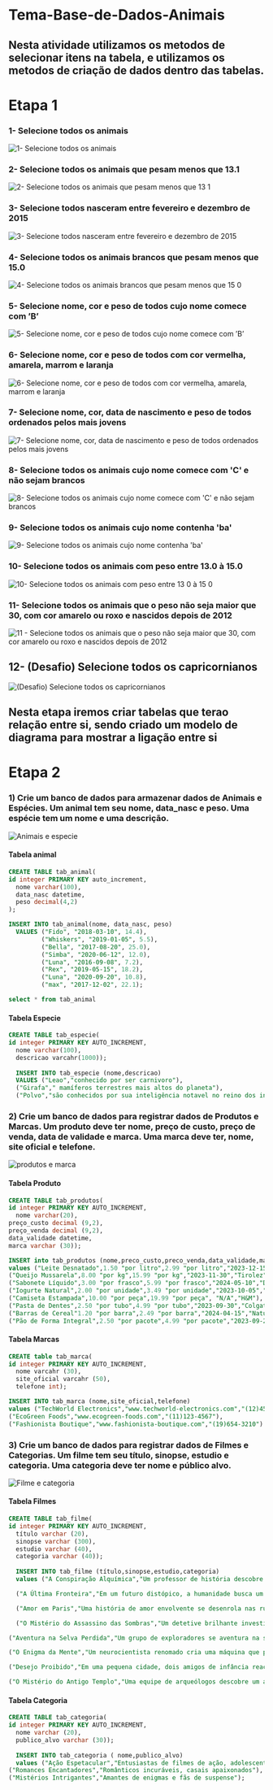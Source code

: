 # Tema-Base-de-Dados-Animais
## Nesta atividade utilizamos os metodos de selecionar itens na tabela, e utilizamos os metodos de criação de dados dentro das tabelas.

# Etapa 1
### 1- Selecione todos os animais
![1- Selecione todos os animais](https://github.com/GabrielChagasAlves/Tema-Base-de-Dados-Animais/assets/125607847/e1405128-d769-49d7-834a-0b18a0f5ff31)


### 2- Selecione todos os animais que pesam menos que 13.1
![2- Selecione todos os animais que pesam menos que 13 1](https://github.com/GabrielChagasAlves/Tema-Base-de-Dados-Animais/assets/125607847/f4204817-d57a-4bdc-9b4c-1fe62393e488)

### 3- Selecione todos nasceram entre fevereiro e dezembro de 2015
![3- Selecione todos nasceram entre fevereiro e dezembro de 2015](https://github.com/GabrielChagasAlves/Tema-Base-de-Dados-Animais/assets/125607847/a6e6520b-ea39-4e23-bcca-27c2d6bcc5ab)


### 4- Selecione todos os animais brancos que pesam menos que 15.0
![4- Selecione todos os animais brancos que pesam menos que 15 0](https://github.com/GabrielChagasAlves/Tema-Base-de-Dados-Animais/assets/125607847/cc4be990-205f-4bb0-b9a2-7eee1aba2de1)

### 5- Selecione nome, cor e peso de todos cujo nome comece com ’B’
![5- Selecione nome, cor e peso de todos cujo nome comece com ’B’](https://github.com/GabrielChagasAlves/Tema-Base-de-Dados-Animais/assets/125607847/e1b456ac-d1b5-4d0e-81ec-0c95046c542e)

### 6- Selecione nome, cor e peso de todos com cor vermelha, amarela, marrom e laranja
![6- Selecione nome, cor e peso de todos com cor vermelha, amarela, marrom e laranja](https://github.com/GabrielChagasAlves/Tema-Base-de-Dados-Animais/assets/125607847/487e078c-fa61-49ca-b554-eb38aa720bec)

### 7- Selecione nome, cor, data de nascimento e peso de todos ordenados pelos mais jovens
![7- Selecione nome, cor, data de nascimento e peso de todos ordenados pelos mais jovens](https://github.com/GabrielChagasAlves/Tema-Base-de-Dados-Animais/assets/125607847/2e37d7c5-3e4e-45d9-b7ae-7712d26c0093)

### 8- Selecione todos os animais cujo nome comece com 'C' e não sejam brancos
![8- Selecione todos os animais cujo nome comece com 'C' e não sejam brancos](https://github.com/GabrielChagasAlves/Tema-Base-de-Dados-Animais/assets/125607847/5d1f5aa7-dbcf-44c8-8bf5-01c75808002a)

### 9- Selecione todos os animais cujo nome contenha 'ba'
![9- Selecione todos os animais cujo nome contenha 'ba'](https://github.com/GabrielChagasAlves/Tema-Base-de-Dados-Animais/assets/125607847/441ad84e-01c2-4617-958d-8165f4009ab6)

### 10- Selecione todos os animais com peso entre 13.0 à 15.0
![10- Selecione todos os animais com peso entre 13 0 à 15 0](https://github.com/GabrielChagasAlves/Tema-Base-de-Dados-Animais/assets/125607847/a3c26078-06d7-4d00-9911-8547e4c80183)

### 11- Selecione todos os animais que o peso não seja maior que 30, com cor amarelo ou roxo e nascidos depois de 2012
![11 - Selecione todos os animais que o peso não seja maior que 30, com cor amarelo ou roxo e nascidos depois de 2012](https://github.com/GabrielChagasAlves/Tema-Base-de-Dados-Animais/assets/125607847/24118d6c-e94c-4d03-bab9-ec9326a71cea)

## 12- (Desafio) Selecione todos os capricornianos
![(Desafio) Selecione todos os capricornianos](https://github.com/GabrielChagasAlves/Tema-Base-de-Dados-Animais/assets/125607847/eb08fc89-a315-4d89-b4f5-8da221a0dee1)


## Nesta etapa iremos criar tabelas que terao relação entre si, sendo criado um modelo de diagrama para mostrar a ligação entre si 

# Etapa 2 

### 1) Crie um banco de dados para armazenar dados de Animais e Espécies. Um animal tem seu nome, data_nasc e peso. Uma espécie tem um nome e uma descrição.
![Animais e especie](https://github.com/GabrielChagasAlves/Tema-Base-de-Dados-Animais/assets/125607847/2f123ffe-501f-419c-85c4-3c643242d57b)
#### Tabela animal
```SQL
CREATE TABLE tab_animal(
id integer PRIMARY KEY auto_increment,
  nome varchar(100),
  data_nasc datetime,
  peso decimal(4,2)
);

INSERT INTO tab_animal(nome, data_nasc, peso)
  VALUES ("Fido", "2018-03-10", 14.4),
         ("Whiskers", "2019-01-05", 5.5),
         ("Bella", "2017-08-20", 25.0),
         ("Simba", "2020-06-12", 12.0),
         ("Luna", "2016-09-08", 7.2),
         ("Rex", "2019-05-15", 18.2),
         ("Luna", "2020-09-20", 10.8),
         ("max", "2017-12-02", 22.1);

select * from tab_animal
```
#### Tabela Especie
```SQL
CREATE TABLE tab_especie(
id integer PRIMARY KEY AUTO_INCREMENT,
  nome varchar(100),
  descricao varcahr(1000));
  
  INSERT INTO tab_especie (nome,descricao)
  VALUES ("Leao","conhecido por ser carnivoro"),
  ("Girafa"," mamíferos terrestres mais altos do planeta"),
  ("Polvo","são conhecidos por sua inteligência notavel no reino dos invertebrados")
```
### 2) Crie um banco de dados para registrar dados de Produtos e Marcas. Um produto deve ter nome, preço de custo, preço de venda, data de validade e marca. Uma marca deve ter, nome, site oficial e telefone.
![produtos e marca](https://github.com/GabrielChagasAlves/Tema-Base-de-Dados-Animais/assets/125607847/c3cbeb5a-f014-4efe-b101-ec0b0e8fe1f8)
#### Tabela Produto
```SQL
CREATE TABLE tab_produtos(
id integer PRIMARY KEY AUTO_INCREMENT,
  nome varchar(20), 
preço_custo decimal (9,2), 
preço_venda decimal (9,2), 
data_validade datetime,
marca varchar (30));

INSERT into tab_produtos (nome,preco_custo,preco_venda,data_validade,marca)
values ("Leite Desnatado",1.50 "por litro",2.99 "por litro","2023-12-15","Parmalat"),
("Queijo Mussarela",8.00 "por kg",15.99 "por kg","2023-11-30","Tirolez"),
("Sabonete Líquido",3.00 "por frasco",5.99 "por frasco","2024-05-10","Dove"),
("Iogurte Natural",2.00 "por unidade",3.49 "por unidade","2023-10-05","Danone"),
("Camiseta Estampada",10.00 "por peça",19.99 "por peça", "N/A","H&M"),
("Pasta de Dentes",2.50 "por tubo",4.99 "por tubo","2023-09-30","Colgate"),
("Barras de Cereal"1.20 "por barra",2.49 "por barra","2024-04-15","Nature Valley"),
("Pão de Forma Integral",2.50 "por pacote",4.99 "por pacote","2023-09-25","Wickbold"),
```
#### Tabela Marcas
```SQL
CREATE table tab_marca(
id integer PRIMARY KEY AUTO_INCREMENT,
  nome varcahr (30),
  site_oficial varcahr (50), 
  telefone int);

INSERT INTO tab_marca (nome,site_oficial,telefone)
values ("TechWorld Electronics","www.techworld-electronics.com","(12)456-7890"),
("EcoGreen Foods","www.ecogreen-foods.com","(11)123-4567"),
("Fashionista Boutique","www.fashionista-boutique.com","(19)654-3210")
```

### 3) Crie um banco de dados para registrar dados de Filmes e Categorias. Um filme tem seu título, sinopse, estudio e categoria. Uma categoria deve ter nome e público alvo.
![Filme e categoria](https://github.com/GabrielChagasAlves/Tema-Base-de-Dados-Animais/assets/125607847/915028d7-d307-4d42-9f1d-96c59667d1eb)
#### Tabela Filmes
```SQL
CREATE TABLE tab_filme(
id integer PRIMARY KEY AUTO_INCREMENT,
  título varchar (20), 
  sinopse varchar (300), 
  estudio varchar (40),
  categoria varchar (40));
  
  INSERT INTO tab_filme (título,sinopse,estudio,categoria)
  values ("A Conspiração Alquímica","Um professor de história descobre um antigo segredo que o leva a uma busca frenética por um tesouro perdido. Ele deve decifrar enigmas alquímicos e enfrentar perigos mortais para desvendar a verdade antes que seja tarde demais.","Mystic Films","Aventura/Mistério"),

  ("A Última Fronteira","Em um futuro distópico, a humanidade busca um novo lar em um planeta distante. Uma equipe de exploradores embarca em uma jornada perigosa através do espaço sideral, enfrentando desafios intergalácticos e revelações surpreendentes.","Galaxy Studios","Ficção Científica/Ação"),

  ("Amor em Paris","Uma história de amor envolvente se desenrola nas ruas pitorescas de Paris, enquanto dois estranhos se encontram e embarcam em uma jornada romântica pela cidade do amor.","Romance Films","Romance/Drama"),

  ("O Mistério do Assassino das Sombras","Um detetive brilhante investiga uma série de assassinatos brutais que deixam uma cidade aterrorizada. Conforme ele se aprofunda no caso, descobre segredos sombrios que o levarão a questionar sua própria sanidade.","DarkMystery Productions","Suspense/Crime"),

("Aventura na Selva Perdida","Um grupo de exploradores se aventura na selva amazônica em busca de uma lendária cidade perdida. Eles enfrentam perigos naturais, animais selvagens e conflitos internos enquanto buscam a descoberta que mudará suas vidas.","JungleQuest Entertainment","Ação/Aventura"),

("O Enigma da Mente","Um neurocientista renomado cria uma máquina que permite a exploração da mente humana. Quando ele voluntariamente entra na mente de um paciente com amnésia, ele descobre segredos profundos e perturbadores que desafiam a compreensão da realidade.","MindScape Films","Científica/Thriller"),

("Desejo Proibido","Em uma pequena cidade, dois amigos de infância reacendem uma paixão proibida que ameaça abalar suas vidas e as relações com suas famílias. Eles lutam contra a pressão social e moral para buscar a felicidade.","Forbidden Love Pictures","Drama/Romance"),

("O Mistério do Antigo Templo","Uma equipe de arqueólogos descobre um antigo templo escondido nas profundezas da selva. Enquanto exploram suas passagens misteriosas, eles desencadeiam forças antigas que ameaçam a humanidade.","ArchaeoAdventure Films","Aventura/Mistério");
```

#### Tabela Categoria
```SQL
CREATE TABLE tab_categoria(
id integer PRIMARY KEY AUTO_INCREMENT,
  nome varchar (20),
  publico_alvo varchar (30));
  
  INSERT INTO tab_categoria ( nome,publico_alvo)
  values ("Ação Espetacular","Entusiastas de filmes de ação, adolescentes e adultos"),
("Romances Encantadores","Românticos incuráveis, casais apaixonados"),
("Mistérios Intrigantes","Amantes de enigmas e fãs de suspense");
```
